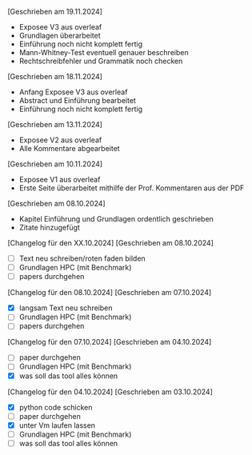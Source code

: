 [Geschrieben am 19.11.2024]

- Exposee V3 aus overleaf
- Grundlagen überarbeitet
- Einführung noch nicht komplett fertig
- Mann-Whitney-Test eventuell genauer beschreiben
- Rechtschreibfehler und Grammatik noch checken

[Geschrieben am 18.11.2024]

- Anfang Exposee V3 aus overleaf
- Abstract und Einführung bearbeitet
- Einführung noch nicht komplett fertig

[Geschrieben am 13.11.2024]

- Exposee V2 aus overleaf
- Alle Kommentare abgearbeitet

[Geschrieben am 10.11.2024]

- Exposee V1 aus overleaf
- Erste Seite überarbeitet mithilfe der Prof. Kommentaren aus der PDF

[Geschrieben am 08.10.2024]

- Kapitel Einführung und Grundlagen ordentlich geschrieben
- Zitate hinzugefügt

[Changelog für den XX.10.2024]
[Geschrieben am 08.10.2024]

- [ ] Text neu schreiben/roten faden bilden
- [ ] Grundlagen HPC (mit Benchmark)
- [ ] papers durchgehen

[Changelog für den 08.10.2024]
[Geschrieben am 07.10.2024]

- [x] langsam Text neu schreiben
- [ ] Grundlagen HPC (mit Benchmark)
- [ ] papers durchgehen

[Changelog für den 07.10.2024]
[Geschrieben am 04.10.2024]

- [ ] paper durchgehen
- [ ] Grundlagen HPC (mit Benchmark)
- [x] was soll das tool alles können

[Changelog für den 04.10.2024]
[Geschrieben am 03.10.2024]

- [x] python code schicken 
- [ ] paper durchgehen
- [x] unter Vm laufen lassen
- [ ] Grundlagen HPC (mit Benchmark)
- [ ] was soll das tool alles können
